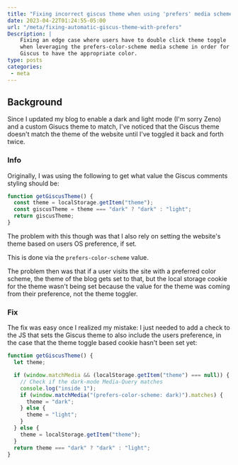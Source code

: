 ```yaml
---
title: "Fixing incorrect giscus theme when using 'prefers' media scheme"
date: 2023-04-22T01:24:55-05:00
url: "/meta/fixing-automatic-giscus-theme-with-prefers"
Description: |
    Fixing an edge case where users have to double click theme toggle
    when leveraging the prefers-color-scheme media scheme in order for
    Giscus to have the appropriate color.
type: posts
categories:
 - meta
---
```


## Background

Since I updated my blog to enable a dark and light mode (I'm sorry Zeno) and a
custom Gisucs theme to match, I've noticed that the Giscus theme doesn't match
the theme of the website until I've toggled it back and forth twice.

### Info

Originally, I was using the following to get what value the Giscus comments
styling should be:

```js
function getGiscusTheme() {
  const theme = localStorage.getItem("theme");
  const giscusTheme = theme === "dark" ? "dark" : "light";
  return giscusTheme;
}
```

The problem with this though was that I also rely on setting the website's theme
based on users OS preference, if set.

This is done via the `prefers-color-scheme` value.

The problem then was that if a user visits the site with a preferred color
scheme, the theme of the blog gets set to that, but the local storage cookie for
the theme wasn't being set because the value for the theme was coming from their
preference, not the theme toggler.

### Fix

The fix was easy once I realized my mistake: I just needed to add a check to the
JS that sets the Giscus theme to also include the users preference, in the case
that the theme toggle based cookie hasn't been set yet:

```js
function getGiscusTheme() {
  let theme;

  if (window.matchMedia && (localStorage.getItem("theme") === null)) {
    // Check if the dark-mode Media-Query matches
    console.log("inside 1");
    if (window.matchMedia("(prefers-color-scheme: dark)").matches) {
      theme = "dark";
    } else {
      theme = "light";
    }
  } else {
    theme = localStorage.getItem("theme");
  }
  return theme === "dark" ? "dark" : "light";
}
```
